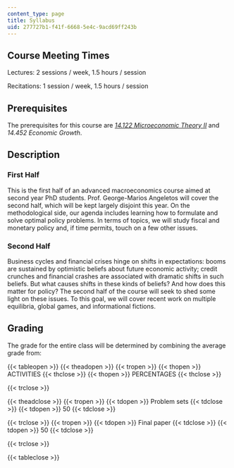 ```yaml
---
content_type: page
title: Syllabus
uid: 277727b1-f41f-6668-5e4c-9acd69ff243b
---
```


Course Meeting Times
--------------------

Lectures: 2 sessions / week, 1.5 hours / session

Recitations: 1 session / week, 1.5 hours / session

Prerequisites
-------------

The prerequisites for this course are [_14.122 Microeconomic Theory II_](/courses/14-122-microeconomic-theory-ii-fall-2002) and _14.452 Economic Growth_.

Description
-----------

### First Half

This is the first half of an advanced macroeconomics course aimed at second year PhD students. Prof. George-Marios Angeletos will cover the second half, which will be kept largely disjoint this year. On the methodological side, our agenda includes learning how to formulate and solve optimal policy problems. In terms of topics, we will study fiscal and monetary policy and, if time permits, touch on a few other issues.

### Second Half

Business cycles and financial crises hinge on shifts in expectations: booms are sustained by optimistic beliefs about future economic activity; credit crunches and financial crashes are associated with dramatic shifts in such beliefs. But what causes shifts in these kinds of beliefs? And how does this matter for policy? The second half of the course will seek to shed some light on these issues. To this goal, we will cover recent work on multiple equilibria, global games, and informational fictions.

Grading
-------

The grade for the entire class will be determined by combining the average grade from:

{{< tableopen >}}
{{< theadopen >}}
{{< tropen >}}
{{< thopen >}}
ACTIVITIES
{{< thclose >}}
{{< thopen >}}
PERCENTAGES
{{< thclose >}}

{{< trclose >}}

{{< theadclose >}}
{{< tropen >}}
{{< tdopen >}}
Problem sets
{{< tdclose >}}
{{< tdopen >}}
50
{{< tdclose >}}

{{< trclose >}}
{{< tropen >}}
{{< tdopen >}}
Final paper
{{< tdclose >}}
{{< tdopen >}}
50
{{< tdclose >}}

{{< trclose >}}

{{< tableclose >}}